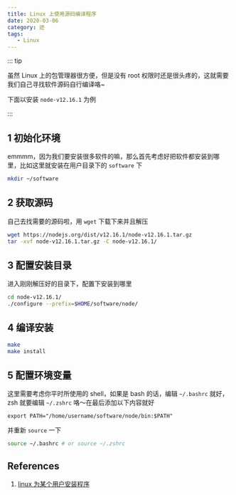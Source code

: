 ```yaml
---
title: Linux 上使用源码编译程序
date: 2020-03-06
category: 迹
tags:
   - Linux
---
```


::: tip

虽然 Linux 上的包管理器很方便，但是没有 root 权限时还是很头疼的，这就需要我们自己寻找软件源码自行编译咯~

下面以安装 `node-v12.16.1` 为例

:::

<!-- more -->

## 1 初始化环境

emmmm，因为我们要安装很多软件的嘛，那么首先考虑好把软件都安装到哪里，比如这里就安装在用户目录下的 `software` 下

```bash
mkdir ~/software
```

## 2 获取源码

自己去找需要的源码啦，用 `wget` 下载下来并且解压

```bash
wget https://nodejs.org/dist/v12.16.1/node-v12.16.1.tar.gz
tar -xvf node-v12.16.1.tar.gz -C node-v12.16.1/
```

## 3 配置安装目录

进入刚刚解压好的目录下，配置下安装到哪里

```bash
cd node-v12.16.1/
./configure --prefix=$HOME/software/node/
```

## 4 编译安装

```bash
make
make install
```

## 5 配置环境变量

这里需要考虑你平时所使用的 shell，如果是 bash 的话，编辑 `~/.bashrc` 就好，zsh 就要编辑 `~/.zshrc` 咯～在最后添加以下内容就好

```
export PATH="/home/username/software/node/bin:$PATH"
```

并重新 `source` 一下

```bash
source ~/.bashrc # or source ~/.zshrc
```

## References

1. [linux 为某个用户安装程序](https://blog.csdn.net/qq_21280629/article/details/84962505)
